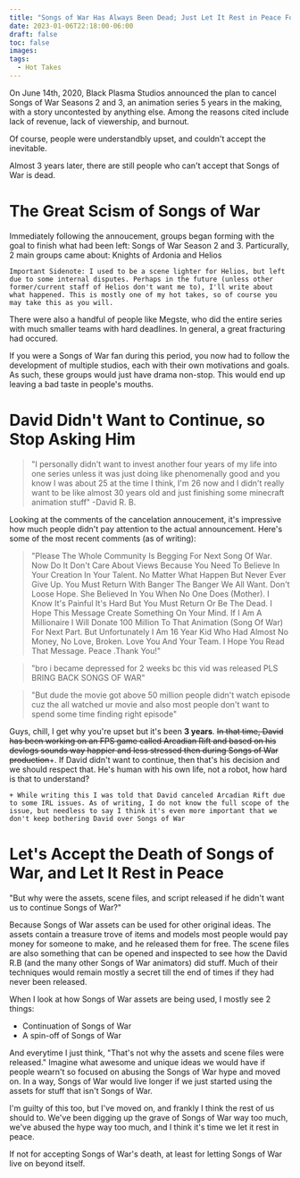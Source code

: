 ```yaml
---
title: "Songs of War Has Always Been Dead; Just Let It Rest in Peace For Once"
date: 2023-01-06T22:18:00-06:00
draft: false
toc: false
images:
tags:
  - Hot Takes
---
```

On June 14th, 2020, Black Plasma Studios announced the plan to cancel Songs of War Seasons 2 and 3, an animation series 5 years in the making, with a story uncontested by anything else. Among the reasons cited include lack of revenue, lack of viewership, and burnout.

Of course, people were understandbly upset, and couldn't accept the inevitable.

Almost 3 years later, there are still people who can't accept that Songs of War is dead.

# The Great Scism of Songs of War
Immediately following the annoucement, groups began forming with the goal to finish what had been left: Songs of War Season 2 and 3. Particurally, 2 main groups came about: Knights of Ardonia and Helios 

`Important Sidenote: I used to be a scene lighter for Helios, but left due to some internal disputes. Perhaps in the future (unless other former/current staff of Helios don't want me to), I'll write about what happened. This is mostly one of my hot takes, so of course you may take this as you will.`

There were also a handful of people like Megste, who did the entire series with much smaller teams with hard deadlines. In general, a great fracturing had occured.

If you were a Songs of War fan during this period, you now had to follow the development of multiple studios, each with their own motivations and goals. As such, these groups would just have drama non-stop. This would end up leaving a bad taste in people's mouths.

# David Didn't Want to Continue, so Stop Asking Him
> "I personally didn't want to invest
  another four years of my life into one
  series unless it was just doing like
  phenomenally good and you know I
  was about 25 at the time I think, I'm 26
  now and I didn't really want to be like
  almost 30 years old and just finishing
  some minecraft animation stuff"
>  -David R. B.

Looking at the comments of the cancelation annoucement, it's impressive how much people didn't pay attention to the actual announcement. Here's some of the most recent comments (as of writing): 

> "Please The Whole Community Is Begging  For Next Song Of War. Now Do It Don't Care About Views Because You Need To Believe In Your Creation In Your Talent. No Matter What Happen But Never Ever Give Up. You Must Return With Banger The Banger We All Want. Don't Loose Hope. She Believed In You When No One Does (Mother). I Know It's Painful It's Hard But You Must Return Or Be The Dead. I Hope This Message Create Something On Your Mind. If I Am A Millionaire I Will Donate 100 Million To That Animation (Song Of War) For Next Part. But Unfortunately  I Am 16 Year Kid Who Had Almost No Money, No Love, Broken. Love You And Your Team. I Hope You Read That Message. Peace .Thank You!"

> "bro i became depressed for 2 weeks bc this vid was released PLS BRING BACK SONGS OF WAR"

> "But dude the movie got above 50 million people didn't watch episode cuz the all watched ur movie and also most people don't want to spend some time finding right episode"

Guys, chill, I get why you're upset but it's been **3 years**. ~~In that time, David has been working on an FPS game called Arcadian Rift and based on his devlogs sounds way happier and less stressed then during Songs of War production~~+. If David didn't want to continue, then that's his decision and we should respect that. He's human with his own life, not a robot, how hard is that to understand?

`+ While writing this I was told that David canceled Arcadian Rift due to some IRL issues. As of writing, I do not know the full scope of the issue, but needless to say I think it's even more important that we don't keep bothering David over Songs of War`

# Let's Accept the Death of Songs of War, and Let It Rest in Peace
"But why were the assets, scene files, and script released if he didn't want us to continue Songs of War?"

Because Songs of War assets can be used for other original ideas. The assets contain a treasure trove of items and models most people would pay money for someone to make, and he released them for free. The scene files are also something that can be opened and inspected to see how the David R.B (and the many other Songs of War animators) did stuff. Much of their techniques would remain mostly a secret till the end of times if they had never been released.

When I look at how Songs of War assets are being used, I mostly see 2 things:
* Continuation of Songs of War 
* A spin-off of Songs of War

And everytime I just think, "That's not why the assets and scene files were released." Imagine what awesome and unique ideas we would have if people wearn't so focused on abusing the Songs of War hype and moved on. In a way, Songs of War would live longer if we just started using the assets for stuff that isn't Songs of War.

I'm guilty of this too, but I've moved on, and frankly I think the rest of us should to. We've been digging up the grave of Songs of War way too much, we've abused the hype way too much, and I think it's time we let it rest in peace.

If not for accepting Songs of War's death, at least for letting Songs of War live on beyond itself.

